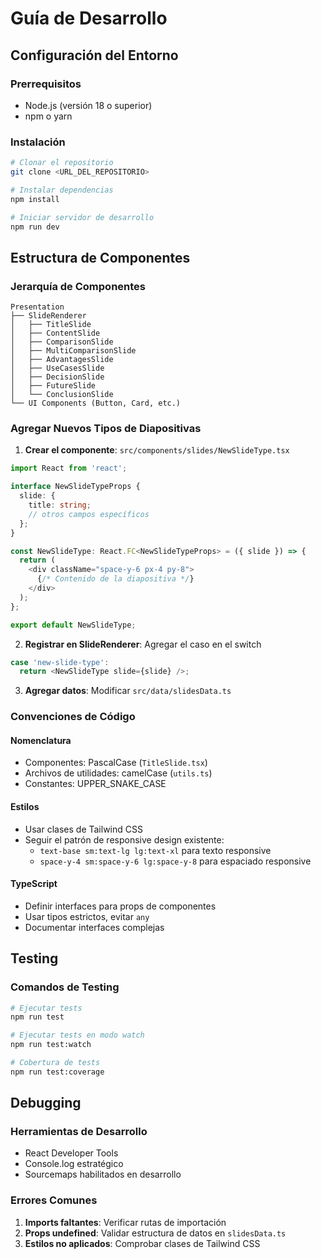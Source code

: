 
# Guía de Desarrollo

## Configuración del Entorno

### Prerrequisitos
- Node.js (versión 18 o superior)
- npm o yarn

### Instalación
```bash
# Clonar el repositorio
git clone <URL_DEL_REPOSITORIO>

# Instalar dependencias
npm install

# Iniciar servidor de desarrollo
npm run dev
```

## Estructura de Componentes

### Jerarquía de Componentes
```
Presentation
├── SlideRenderer
│   ├── TitleSlide
│   ├── ContentSlide
│   ├── ComparisonSlide
│   ├── MultiComparisonSlide
│   ├── AdvantagesSlide
│   ├── UseCasesSlide
│   ├── DecisionSlide
│   ├── FutureSlide
│   └── ConclusionSlide
└── UI Components (Button, Card, etc.)
```

### Agregar Nuevos Tipos de Diapositivas

1. **Crear el componente**: `src/components/slides/NewSlideType.tsx`
```typescript
import React from 'react';

interface NewSlideTypeProps {
  slide: {
    title: string;
    // otros campos específicos
  };
}

const NewSlideType: React.FC<NewSlideTypeProps> = ({ slide }) => {
  return (
    <div className="space-y-6 px-4 py-8">
      {/* Contenido de la diapositiva */}
    </div>
  );
};

export default NewSlideType;
```

2. **Registrar en SlideRenderer**: Agregar el caso en el switch
```typescript
case 'new-slide-type':
  return <NewSlideType slide={slide} />;
```

3. **Agregar datos**: Modificar `src/data/slidesData.ts`

### Convenciones de Código

#### Nomenclatura
- Componentes: PascalCase (`TitleSlide.tsx`)
- Archivos de utilidades: camelCase (`utils.ts`)
- Constantes: UPPER_SNAKE_CASE

#### Estilos
- Usar clases de Tailwind CSS
- Seguir el patrón de responsive design existente:
  - `text-base sm:text-lg lg:text-xl` para texto responsive
  - `space-y-4 sm:space-y-6 lg:space-y-8` para espaciado responsive

#### TypeScript
- Definir interfaces para props de componentes
- Usar tipos estrictos, evitar `any`
- Documentar interfaces complejas

## Testing

### Comandos de Testing
```bash
# Ejecutar tests
npm run test

# Ejecutar tests en modo watch
npm run test:watch

# Cobertura de tests
npm run test:coverage
```

## Debugging

### Herramientas de Desarrollo
- React Developer Tools
- Console.log estratégico
- Sourcemaps habilitados en desarrollo

### Errores Comunes
1. **Imports faltantes**: Verificar rutas de importación
2. **Props undefined**: Validar estructura de datos en `slidesData.ts`
3. **Estilos no aplicados**: Comprobar clases de Tailwind CSS
